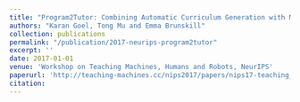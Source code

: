 ```yaml
---
title: "Program2Tutor: Combining Automatic Curriculum Generation with Multi-Armed Bandits for Intelligent Tutoring Systems"
authors: "Karan Goel, Tong Mu and Emma Brunskill"
collection: publications
permalink: "/publication/2017-neurips-program2tutor"
excerpt: ''
date: 2017-01-01
venue: 'Workshop on Teaching Machines, Humans and Robots, NeurIPS'
paperurl: 'http://teaching-machines.cc/nips2017/papers/nips17-teaching_paper-12.pdf'
citation:
---
```

